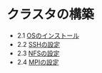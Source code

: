 # クラスタの構築

- 2.1 [OSのインストール](./ch_2_1.md)
- 2.2 [SSHの設定](./ch_2_2.md)
- 2.3 [NFSの設定](./ch_2_3.md)
- 2.4 [MPIの設定](./ch_2_4.md)

